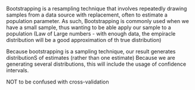 Bootstrapping is a resampling technique that involves repeatedly drawing samples from a data source with replacement, often to estimate a population parameter.
As such, Bootstrapping is commonly used when we have a small sample, thus wanting to be able apply our sample to a population (Law of Large numbers - with enough data, the empiracle distribution will be a good approximation of th true distribution)

Because bootstrapping is a sampling technique, our result generates distributionS of estimates (rather than one estimate)
Because we are generating several distributions, this will include the usage of confidence intervals.

NOT to be confused with cross-validation
